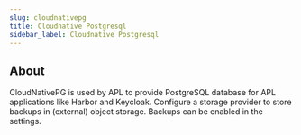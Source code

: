 ```yaml
---
slug: cloudnativepg
title: Cloudnative Postgresql
sidebar_label: Cloudnative Postgresql
---
```


## About

CloudNativePG is used by APL to provide PostgreSQL database for APL applications like Harbor and Keycloak. Configure a storage provider to store backups in (external) object storage. Backups can be enabled in the settings.